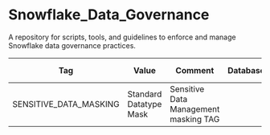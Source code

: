 # Snowflake_Data_Governance
A repository for scripts, tools, and guidelines to enforce and manage Snowflake data governance practices.


| **Tag**                  | **Value**                     | **Comment**                                    | **Database** | **Schema** | **Object Name**                          | **Column**             | **Domain** | **Date**      |
|--------------------------|-------------------------------|------------------------------------------------|--------------|------------|------------------------------------------|------------------------|------------|---------------|
| SENSITIVE_DATA_MASKING   | Standard Datatype Mask        | Sensitive Data Management masking TAG          |              |            |                                          |                        | COLUMN     | 2024-08-20    |
